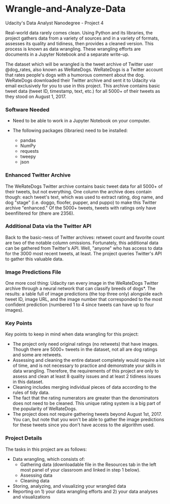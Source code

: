 # Wrangle-and-Analyze-Data
Udacity's Data Analyst Nanodegree - Project 4

Real-world data rarely comes clean. Using Python and its libraries, the project gathers data from a variety of sources and in a variety of formats, assesses its quality and tidiness, then provides a cleaned version. This process is known as data wrangling. These wrangling efforts are documents in a Jupyter Notebook and a separate write-up. 

The dataset which will be wrangled  is the tweet archive of Twitter user @dog_rates, also known as WeRateDogs. WeRateDogs is a Twitter account that rates people's dogs with a humorous comment about the dog. WeRateDogs downloaded their Twitter archive and sent it to Udacity via email exclusively for you to use in this project. This archive contains basic tweet data (tweet ID, timestamp, text, etc.) for all 5000+ of their tweets as they stood on August 1, 2017. 

### Software Needed
- Need to be able to work in a Jupyter Notebook on your computer.

- The following packages (libraries) need to be installed: 
  - pandas
  - NumPy
  - requests
  - tweepy
  - json

### Enhanced Twitter Archive

The WeRateDogs Twitter archive contains basic tweet data for all 5000+ of their tweets, but not everything. One column the archive does contain though: each tweet's text, which was used to extract rating, dog name, and dog "stage" (i.e. doggo, floofer, pupper, and puppo) to make this Twitter archive "enhanced." Of the 5000+ tweets, tweets with ratings only have beenfiltered for  (there are 2356).

### Additional Data via the Twitter API

Back to the basic-ness of Twitter archives: retweet count and favorite count are two of the notable column omissions. Fortunately, this additional data can be gathered from Twitter's API. Well, "anyone" who has access to data for the 3000 most recent tweets, at least. The project queries Twitter's API to gather this valuable data.

### Image Predictions File

One more cool thing: Udacity ran every image in the WeRateDogs Twitter archive through a neural network that can classify breeds of dogs*. The results: a table full of image predictions (the top three only) alongside each tweet ID, image URL, and the image number that corresponded to the most confident prediction (numbered 1 to 4 since tweets can have up to four images).

### Key Points
Key points to keep in mind when data wrangling for this project:

- The project only need original ratings (no retweets) that have images. Though there are 5000+ tweets in the dataset, not all are dog ratings and some are retweets.
- Assessing and cleaning the entire dataset completely would require a lot of time, and is not necessary to practice and demonstrate your skills in data wrangling. Therefore, the requirements of this project are only to assess and clean at least 8 quality issues and at least 2 tidiness issues in this dataset.
- Cleaning includes merging individual pieces of data according to the rules of tidy data.
- The fact that the rating numerators are greater than the denominators does not need to be cleaned. This unique rating system is a big part of the popularity of WeRateDogs.
- The project does not require gathering tweets beyond August 1st, 2017. You can, but note that you won't be able to gather the image predictions for these tweets since you don't have access to the algorithm used.

### Project Details
The tasks in this project are as follows:

- Data wrangling, which consists of:
  - Gathering data (downloadable file in the Resources tab in the left most panel of your classroom and linked in step 1 below).
  - Assessing data
  - Cleaning data
- Storing, analyzing, and visualizing your wrangled data
- Reporting on 1) your data wrangling efforts and 2) your data analyses and visualizations
